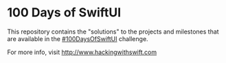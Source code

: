 # 100 Days of SwiftUI

This repository contains the "solutions" to the projects and milestones that are available in the [#100DaysOfSwiftUI](https://www.hackingwithswift.com/100/swiftui) challenge.

For more info, visit http://www.hackingwithswift.com
